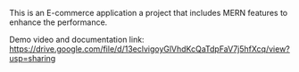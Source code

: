 This is an E-commerce application a project that includes MERN features to enhance the performance.

Demo video and documentation link:
https://drive.google.com/file/d/13eclvigoyGlVhdKcQaTdpFaV7j5hfXcq/view?usp=sharing
